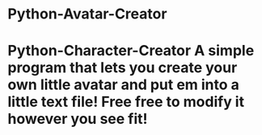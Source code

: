 # Python-Avatar-Creator
# Python-Character-Creator A simple program that lets you create your own little avatar and put em into a little text file! Free free to modify it however you see fit!
